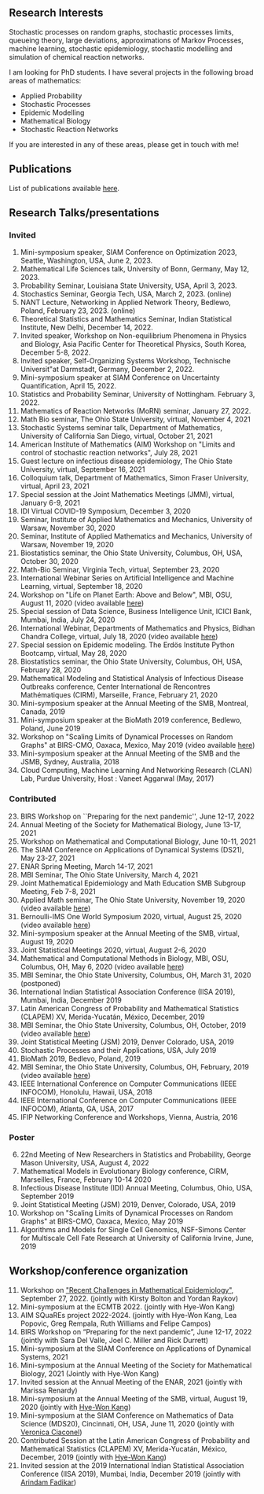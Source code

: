 ## Research Interests
Stochastic processes on random graphs, stochastic processes limits, queueing theory, large deviations, approximations of Markov Processes, machine learning, stochastic epidemiology, stochastic modelling and simulation of chemical reaction networks.

I am looking for PhD students. I have several projects in the following broad areas of mathematics:

* Applied Probability
* Stochastic Processes
* Epidemic Modelling
* Mathematical Biology
* Stochastic Reaction Networks

If you are interested in any of these areas, please get in touch with me!


## Publications 
List of publications available [here](https://www.wasiur.xyz/Publications/).

## Research Talks/presentations
### Invited

1. Mini-symposium speaker, SIAM Conference on Optimization 2023, Seattle, Washington, USA, June 2, 2023.
2. Mathematical Life Sciences talk, University of Bonn, Germany, May 12, 2023.
3. Probability Seminar, Louisiana State University, USA, April 3, 2023.
4. Stochastics Seminar, Georgia Tech, USA, March 2, 2023. (online)
5. NANT Lecture, Networking in Applied Network Theory, Bedlewo, Poland, February 23, 2023. (online)
6. Theoretical Statistics and Mathematics Seminar, Indian Statistical Institute, New Delhi, December 14, 2022.
7. Invited speaker, Workshop on Non-equilibrium Phenomena in Physics and Biology, Asia Pacific Center for Theoretical Physics, South Korea, December 5-8, 2022.
8. Invited speaker, Self-Organizing Systems Workshop, Technische Universit\"at Darmstadt, Germany,  December 2, 2022.
9.  Mini-symposium speaker at SIAM Conference on Uncertainty Quantification, April 15, 2022.
10. Statistics and Probability Seminar, University of Nottingham. February 3, 2022.
11. Mathematics of Reaction Networks (MoRN) seminar, January 27, 2022.
12. Math Bio seminar, The Ohio State University, virtual, November 4, 2021
13. Stochastic Systems seminar talk, Department of Mathematics, University of California San Diego, virtual, October 21, 2021
14. American Institute of Mathematics (AIM) Workshop on "Limits and control of stochastic reaction networks", July 28, 2021
15. Guest lecture on infectious disease epidemiology, The Ohio State University, virtual, September 16, 2021
16. Colloquium talk, Department of Mathematics, Simon Fraser University, virtual, April 23, 2021
17. Special session at the Joint Mathematics Meetings (JMM), virtual, January 6-9, 2021 
18. IDI Virtual COVID-19 Symposium, December 3, 2020 
19. Seminar, Institute of Applied Mathematics and Mechanics, University of Warsaw, November 30, 2020
20. Seminar, Institute of Applied Mathematics and Mechanics, University of Warsaw, November 19, 2020
21. Biostatistics seminar, the Ohio State University, Columbus, OH, USA, October 30, 2020 
22. Math-Bio Seminar, Virginia Tech, virtual, September 23, 2020 
23. International Webinar Series on Artificial Intelligence and Machine Learning, virtual, September 18, 2020 
24. Workshop on "Life on Planet Earth: Above and Below", MBI, OSU, August 11, 2020 (video available [here](https://video.mbi.ohio-state.edu/video/player/?id=4954&title=Incorporating+age+and+delay+into+models+for+biophysical+systems))
25. Special session of Data Science, Business Intelligence Unit, ICICI Bank, Mumbai, India, July 24, 2020
26. International Webinar, Departments of Mathematics and Physics, Bidhan Chandra College, virtual, July 18, 2020 (video available [here](https://www.youtube.com/watch?v=rR3MpyqkJoA))
27. Special session on Epidemic modeling. The Erdös Institute Python Bootcamp, virtual, May 28, 2020
28. Biostatistics seminar, the Ohio State University, Columbus, OH, USA, February 28, 2020
29. Mathematical Modeling and Statistical Analysis of Infectious Disease Outbreaks conference, Center International de Rencontres Mathématiques (CIRM), Marseille, France, February 21, 2020
30. Mini-symposium speaker at the Annual Meeting of the SMB, Montreal, Canada, 2019
31. Mini-symposium speaker at the BioMath 2019 conference, Bedlewo, Poland, June 2019 
32. Workshop on "Scaling Limits of Dynamical Processes on Random Graphs" at BIRS-CMO, Oaxaca, Mexico, May 2019 (video available [here](http://www.birs.ca/events/2019/5-day-workshops/19w5071/videos/watch/201905201502-KhudaBukhsh.html))
33. Mini-symposium speaker at the Annual Meeting of the SMB and the JSMB, Sydney, Australia, 2018
34. Cloud Computing, Machine Learning And Networking Research (CLAN) Lab, Purdue University, Host : Vaneet Aggarwal (May, 2017)

### Contributed 
23. BIRS Workshop on ``Preparing for the next pandemic'', June 12-17, 2022 
22.  Annual Meeting of the Society for Mathematical Biology, June 13-17, 2021
21.  Workshop on Mathematical and Computational Biology, June 10-11, 2021
20.  The SIAM Conference on Applications of Dynamical Systems (DS21), May 23-27, 2021
19.  ENAR Spring Meeting, March 14-17, 2021 
18.  MBI Seminar, The Ohio State University, March 4, 2021
17.  Joint Mathematical Epidemiology and Math Education SMB Subgroup Meeting, Feb 7-8, 2021
16.  Applied Math seminar, The Ohio State University, November 19, 2020 (video available [here](https://osu.zoom.us/rec/play/lxW9R2SdV52LP-9aTimzNINB4BDoVW4wjVIgAgNe6TENW_Y-iVbUm7_b5zsHpVGu-1aS2mtCbVNRe59F.x-Qo0ghxSn8zDgkk?continueMode=true))
15.  Bernoulli-IMS One World Symposium 2020, virtual, August 25, 2020 (video available [here](https://www.youtube.com/watch?v=UBujKMt4zH4))
14.  Mini-symposium speaker at the Annual Meeting of the SMB, virtual, August 19, 2020 
13.  Joint Statistical Meetings 2020, virtual, August 2-6, 2020
12. Mathematical and Computational Methods in Biology, MBI, OSU, Columbus, OH, May 6, 2020 (video available [here](https://video.mbi.ohio-state.edu/video/player/?id=4922&title=Survival+Dynamical+Systems%3A+individual-level+survival+analysis+from+population-level+epidemic+models))
11. MBI Seminar, the Ohio State University, Columbus, OH, March 31, 2020 (postponed)
10. International Indian Statistical Association Conference (IISA 2019), Mumbai, India, December 2019 
9. Latin American Congress of Probability and Mathematical Statistics (CLAPEM) XV, Merida-Yucatán, México, December, 2019
8. MBI Seminar, the Ohio State University, Columbus, OH, October, 2019 (video available [here](https://video.mbi.ohio-state.edu/video/player/?id=4781&title=Seminar%253A+Wasiur+KhudaBukhsh+-+Multi-Scale+Dynamics+of+Stochastic+Biological+Systems+Through+the+Lens+of+Survival+Dynamical+Systems+%2528SDS%2529))
7. Joint Statistical Meeting (JSM) 2019, Denver Colorado, USA, 2019
6. Stochastic Processes and their Applications, USA, July 2019
5. BioMath 2019, Bedlevo, Poland, 2019
4. MBI Seminar, the Ohio State University, Columbus, OH, February, 2019 (video available [here](https://video.mbi.ohio-state.edu/video/player/?id=4678&title=Approximate+lumpability+for+Markovian+agent-based+models+using+local+symmetries))
3. IEEE International Conference on Computer Communications (IEEE INFOCOM), Honolulu, Hawaii, USA, 2018
2. IEEE International Conference on Computer Communications (IEEE INFOCOM), Atlanta, GA, USA, 2017
1. IFIP Networking Conference and Workshops, Vienna, Austria, 2016

### Poster 
6. 22nd Meeting of New Researchers in Statistics and Probability, George Mason University, USA, August 4, 2022
5. Mathematical Models in Evolutionary Biology conference, CIRM, Marseilles, France, February 10-14 2020 
4. Infectious Disease Institute (IDI) Annual Meeting, Columbus, Ohio, USA, September 2019
3. Joint Statistical Meeting (JSM) 2019, Denver, Colorado, USA, 2019 
2. Workshop on "Scaling Limits of Dynamical Processes on Random Graphs" at BIRS-CMO, Oaxaca, Mexico, May 2019
1. Algorithms and Models for Single Cell Genomics, NSF-Simons Center for Multiscale Cell Fate Research at University of California Irvine, June, 2019 


## Workshop/conference organization
11. Workshop on ["Recent Challenges in Mathematical Epidemiology"](https://www.wasiur.xyz/EpiWorkshopSep2022/EpiWorkshopSep2022.html), September 27, 2022. (jointly with Kirsty Bolton and Yordan Raykov)
10. Mini-symposium at the ECMTB 2022. (jointly with Hye-Won Kang)
9. AIM SQuaREs project 2022-2024. (jointly with Hye-Won Kang, Lea Popovic, Greg Rempala, Ruth Williams and Felipe Campos)
8. BIRS Workshop on “Preparing for the next pandemic”, June 12-17, 2022 (jointly with Sara Del Valle, Joel C. Miller and Rick Durrett)
7. Mini-symposium at the SIAM Conference on Applications of Dynamical Systems, 2021
6. Mini-symposium at the Annual Meeting of the Society for Mathematical Biology, 2021 (Jointly with Hye-Won Kang)
5. Invited session at the Annual Meeting of the ENAR, 2021 (jointly with Marissa Renardy)
4. Mini-symposium at the Annual Meeting of the SMB, virtual, August 19, 2020 (jointly with [Hye-Won Kang](https://userpages.umbc.edu/~hwkang/)) 
3. Mini-symposium at the SIAM Conference on Mathematics of Data Science (MDS20), Cincinnati, OH, USA, June 11, 2020 (jointly with [Veronica Ciaconel](https://www.asc.ohio-state.edu/ciocanel.1/index.html))
2. Contributed Session at the Latin American Congress of Probability and Mathematical Statistics (CLAPEM) XV, Merida-Yucatán, México, December, 2019 (jointly with [Hye-Won Kang](https://userpages.umbc.edu/~hwkang/)) 
1. Invited session at the 2019 International Indian Statistical Association Conference (IISA 2019), Mumbai, India, December 2019 (jointly with [Arindam Fadikar](https://www.anl.gov/profile/arindam-fadikar))
